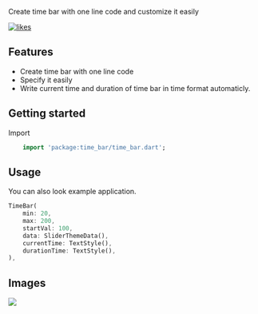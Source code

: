 Create time bar with one line code and customize it easily

[![likes](https://badges.bar/time_bar/likes)](https://pub.dev/packages/time_bar)

## Features

- Create time bar with one line code
- Specify it easily
- Write current time and duration of time bar in time format automaticly.


## Getting started
Import
```dart
    import 'package:time_bar/time_bar.dart';
```

## Usage

You can also look example application.

```dart
TimeBar(
    min: 20,
    max: 200,
    startVal: 100,
    data: SliderThemeData(),
    currentTime: TextStyle(),
    durationTime: TextStyle(),
),
```

## Images

<img src="https://raw.githubusercontent.com/berkayceylan150/time_bar_flutter_package/main/pictures/screenshots.png">
